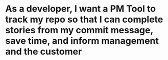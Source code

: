 # As a developer, I want a PM Tool to track my repo so that I can complete stories from my commit message, save time, and inform management and the customer
